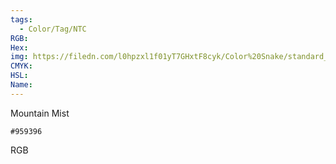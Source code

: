 ```yaml
---
tags:
  - Color/Tag/NTC
RGB:
Hex:
img: https://filedn.com/l0hpzxl1f01yT7GHxtF8cyk/Color%20Snake/standard_csv_to_svg/%23/959396.svg
CMYK:
HSL:
Name:
---
```

Mountain Mist
```palette
#959396
```
RGB
